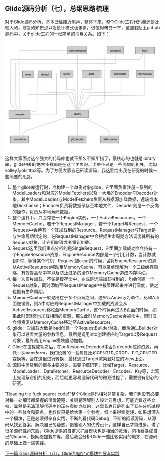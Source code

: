 ## Glide源码分析（七），总纲思路梳理
对于Glide源码分析，基本已经接近尾声，整体下来，整个Glide工程代码量还是比较大的，涉及的知识点以及设计模式也很多，很值得研究一下，这里我贴上github源码中，关于glide工程的一张简单的引用关系。如下：
![image](../img/glide.jpeg)
这样大家面对这个强大的代码库也就不那么不知所措了，最核心的也就是library库，glide相关的绝大多数都是在这个里面的。上层不过是一些简单的扩展，比如volley与okhttp3等。为了方便大家自己研读源码，我这里给出我在研究的时候一些简要的思路。

1. 整个glide库运行时，会构建一个单例对象glide，它里面负责注册一系列的ModelLoaders和对应的ModelFetchers以及一大堆的Encoder与Decoder对象。其中ModelLoaders与ModelFetchers负责从数据源加载数据，远端或本地DickCacke；Encoder负责将数据保存至本地文件，Decoder则是一个反向的操作，负责从本地解码数据。
2. 整个运行中，只会存在一个Engine实例，一个ActiveResources，一个MemoryCache，若干个RequestManager，若干个Target与Request，一个Request中会持有一个其加载到的Resource。RequestManager与Target是与生命周期绑定的，在RequestManager中会根据生命周期方法调度其所有的Request对象，让它们取消或者重新加载。
3. Request这里我们重点分析的是SingleRequest，它里面加载成功会会持有一个EngineResource资源，EngineResource内部是一个引用计数，当计数减到0时，等待某个时机，Request被clear的时候，会将EngineResource资源从ActiveResources移动至MemoryCache，可以简单理解为一个二级缓存策略，有效提高命中率以及防止过多的操作MemoryCache造成内存抖动。
4. 每一次图片加载，不论是缓存命中，亦或是远端加载得到的，均会创建一个Request对象，同时添加至RequestManager中被管理起来并进行调度，使之也拥有生命周期。
5. MemoryCache一般是用在于多个页面之间，这里以Activity为单位，比如A页面被销毁，则A中对应的RequestManager中加载的资源会从ActiveResources移动至MemoryCache，这个时候再进入B页面的时候，如果此时B页面也加载相同的资源，那么此时MemoryCache会被命中，同时又会将资源从MemoryCache移动至ActiveResources。
6. glide一次加载大致是load创建一个RequestBuilder对象，而后通过Builder对象可以设置大量的参数信息，最后是调用into创建相应的Target以及Request对象，最终调用Engine模块启动加载。
7. Glide在加载成功之后，在onResourceDecoded中会对decode过的资源，再做一次transform，我们设置的一些属性比如CENTER_CROP、FIT_CENTER变换等，会在这里进行转换，最终通过Target渲染到对应的View上面。
8. 源码中涉及到的很多主要的类，需要仔细研究，比如Target、Resource、ModelLoader、DataFetcher、ResourceDecoder、Encoder、Key等，宏观上先理解它们的用处，而后就更容易理解代码的微观过程了，需要很有耐心的研究。

"Reading the fuck source code!"整个Glide源码相对非常复杂，我们也没有必要对每一处细节都掌握的清清楚楚，关键是理解别人设计的思想，可能光看这些文档，显然是无法理解代码中的正在奥妙之处的，这里我也只是列出了我在分析过程中的一些体会和要点，也仅仅只是给大家一个参考。纸上来得终觉浅，如果想深入一个模块，还是必须得亲自实践，不断的看代码Debug，不断的阅读源码，从源码从找到答案，解决自己的疑惑，借鉴别人的优秀设计，这样自己才能进步。讲了很多源码性的东西，Glide提供的自定义扩展模块也是相当的灵活，包括替换成自己的loader，换网络加载库等。最后我会分析Glide一些比较实用的地方，在源码的基础上做一些实践。

[下一篇 Glide源码分析（八），Glide的自定义模块扩展与实践](Glide08.md)
